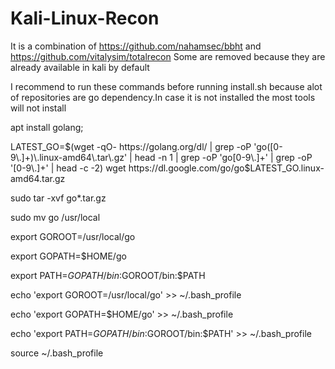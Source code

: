 # Kali-Linux-Recon
It is a combination of https://github.com/nahamsec/bbht and https://github.com/vitalysim/totalrecon
Some are removed because they are already available in kali by default

I recommend to run these commands before running install.sh because alot of repositories are go dependency.In case it is not installed the most tools will not install


apt install golang;

LATEST_GO=$(wget -qO- https://golang.org/dl/ | grep -oP 'go([0-9\.]+)\.linux-amd64\.tar\.gz' | head -n 1 | grep -oP 'go[0-9\.]+' | grep -oP '[0-9\.]+' | head -c -2)
wget https://dl.google.com/go/go$LATEST_GO.linux-amd64.tar.gz


sudo tar -xvf go*.tar.gz

sudo mv go /usr/local

export GOROOT=/usr/local/go

export GOPATH=$HOME/go

export PATH=$GOPATH/bin:$GOROOT/bin:$PATH

echo 'export GOROOT=/usr/local/go' >> ~/.bash_profile

echo 'export GOPATH=$HOME/go'	>> ~/.bash_profile			

echo 'export PATH=$GOPATH/bin:$GOROOT/bin:$PATH' >> ~/.bash_profile	

source ~/.bash_profile
